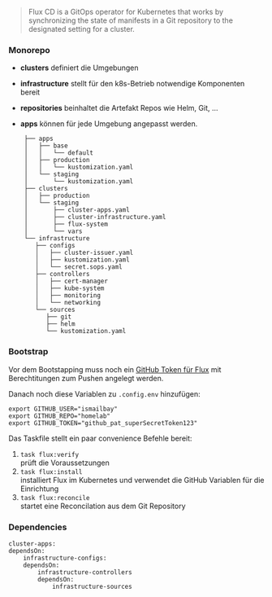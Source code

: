 
> Flux CD is a GitOps operator for Kubernetes that works by synchronizing the state of manifests in a Git repository to the designated setting for a cluster.

### Monorepo

* **clusters** definiert die Umgebungen
* **infrastructure** stellt für den k8s-Betrieb notwendige Komponenten bereit
* **repositories** beinhaltet die Artefakt Repos wie Helm, Git, ...
* **apps** können für jede Umgebung angepasst werden. 

  ```
   ├── apps
   │   ├── base
   │   │   └── default
   │   ├── production
   │   │   └── kustomization.yaml
   │   └── staging
   │       └── kustomization.yaml
   ├── clusters
   │   ├── production
   │   └── staging
   │       ├── cluster-apps.yaml
   │       ├── cluster-infrastructure.yaml
   │       ├── flux-system
   │       └── vars
   └── infrastructure
      ├── configs
      │   ├── cluster-issuer.yaml
      │   ├── kustomization.yaml
      │   └── secret.sops.yaml
      ├── controllers
      │   ├── cert-manager
      │   ├── kube-system
      │   ├── monitoring
      │   └── networking
      └── sources
         ├── git
         ├── helm
         └── kustomization.yaml
  ```

### Bootstrap

Vor dem Bootstapping muss noch ein [GitHub Token für Flux](https://fluxcd.io/flux/cmd/flux_bootstrap_github/) mit Berechtitungen zum Pushen angelegt werden. 

Danach noch diese Variablen zu `.config.env` hinzufügen:

  ```
  export GITHUB_USER="ismailbay"
  export GITHUB_REPO="homelab"
  export GITHUB_TOKEN="github_pat_superSecretToken123"
  ```

Das Taskfile stellt ein paar convenience Befehle bereit:

1. `task flux:verify`  
   prüft die Voraussetzungen  
2. `task flux:install`  
   installiert Flux im Kubernetes und verwendet die GitHub Variablen für die Einrichtung
1. `task flux:reconcile`  
   startet eine Reconcilation aus dem Git Repository

### Dependencies

  ```
  cluster-apps: 
  dependsOn:
      infrastructure-configs: 
      dependsOn:
          infrastructure-controllers
          dependsOn:
              infrastructure-sources
  ```
